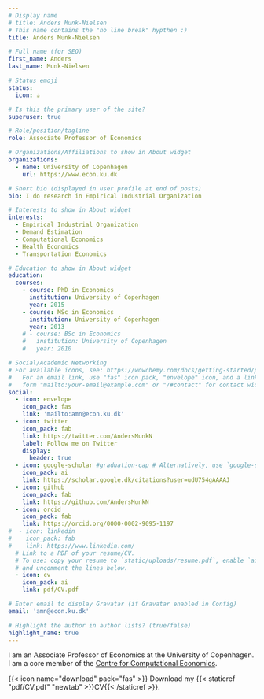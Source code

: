 ```yaml
---
# Display name
# title: Anders Munk-Nielsen
# This name contains the "no line break" hypthen :) 
title: Anders Munk‑Nielsen 

# Full name (for SEO)
first_name: Anders
last_name: Munk-Nielsen

# Status emoji
status:
  icon: ☕️

# Is this the primary user of the site?
superuser: true

# Role/position/tagline
role: Associate Professor of Economics

# Organizations/Affiliations to show in About widget
organizations:
  - name: University of Copenhagen
    url: https://www.econ.ku.dk

# Short bio (displayed in user profile at end of posts)
bio: I do research in Empirical Industrial Organization

# Interests to show in About widget
interests:
  - Empirical Industrial Organization
  - Demand Estimation
  - Computational Economics
  - Health Economics 
  - Transportation Economics

# Education to show in About widget
education:
  courses:
    - course: PhD in Economics
      institution: University of Copenhagen
      year: 2015
    - course: MSc in Economics
      institution: University of Copenhagen
      year: 2013
    # - course: BSc in Economics
    #   institution: University of Copenhagen
    #   year: 2010

# Social/Academic Networking
# For available icons, see: https://wowchemy.com/docs/getting-started/page-builder/#icons
#   For an email link, use "fas" icon pack, "envelope" icon, and a link in the
#   form "mailto:your-email@example.com" or "/#contact" for contact widget.
social:
  - icon: envelope
    icon_pack: fas
    link: 'mailto:amn@econ.ku.dk'
  - icon: twitter
    icon_pack: fab
    link: https://twitter.com/AndersMunkN
    label: Follow me on Twitter
    display:
      header: true
  - icon: google-scholar #graduation-cap # Alternatively, use `google-scholar` icon from `ai` icon pack
    icon_pack: ai
    link: https://scholar.google.dk/citations?user=udU754gAAAAJ
  - icon: github
    icon_pack: fab
    link: https://github.com/AndersMunkN
  - icon: orcid
    icon_pack: fab
    link: https://orcid.org/0000-0002-9095-1197
#  - icon: linkedin
#    icon_pack: fab
#    link: https://www.linkedin.com/
  # Link to a PDF of your resume/CV.
  # To use: copy your resume to `static/uploads/resume.pdf`, enable `ai` icons in `params.yaml`,
  # and uncomment the lines below.
  - icon: cv
    icon_pack: ai
    link: pdf/CV.pdf

# Enter email to display Gravatar (if Gravatar enabled in Config)
email: 'amn@econ.ku.dk'

# Highlight the author in author lists? (true/false)
highlight_name: true
---
```


I am an Associate Professor of Economics at the University of Copenhagen. I am a core member of the [Centre for Computational Economics](https://www.economics.ku.dk/research/ResearchCentres/cce/). 

<!-- [ORCID](https://orcid.org/0000-0002-9095-1197): 0000-0002-9095-1197 -->

{{< icon name="download" pack="fas" >}} Download my {{< staticref "pdf/CV.pdf" "newtab" >}}CV{{< /staticref >}}.

